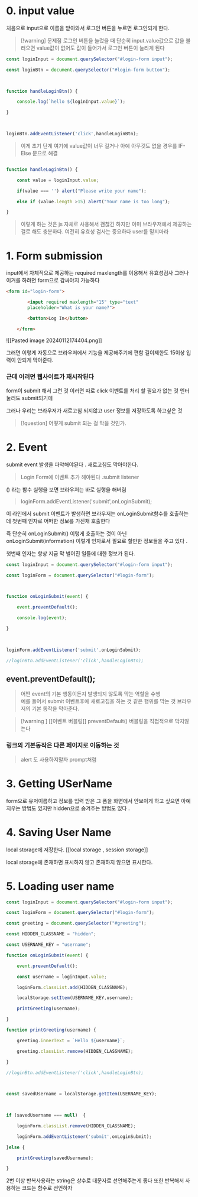 
# 0. input value 

처음으로 input으로 이름을 받아와서 로그인 버튼을 누르면 로그인되게 한다.

> [!warning] 문제점 
> 로그인 버튼을 눌렀을 때 단순히 input.value값으로 값을 불러오면 value값이 없어도 값이 들어가서 로그인 버튼이 눌리게 된다 

```javascript
const loginInput = document.querySelector("#login-form input");

const loginBtn = document.querySelector("#login-form button");

  

function handleLoginBtn() {

    console.log(`hello ${loginInput.value}`);

}

  

loginBtn.addEventListener('click',handleLoginBtn);
```
> 이게 초기 단계 여기에 value값이 너무 길거나 아예 아무것도 없을 경우를 IF-Else 문으로 해결 

```javascript

function handleLoginBtn() {

    const value = loginInput.value;

    if(value === '') alert("Please write your name");

    else if (value.length >15) alert("Your name is too long");

}

```

> 이렇게 하는 것은 js 자체로 사용해서 괜찮긴 하지만 이미 브라우저에서 제공하는 걸로 해도 충분하다. 여전히 유효성 검사는 중요하다 user를 믿지마라 

# 1. Form submission

input에서 자체적으로 제공하는 required maxlength를 이용해서 유효성검사
그러나 이거를 하려면 form으로 감싸야지 가능하다 
```html
<form id="login-form">

        <input required maxlength="15" type="text" 
        placeholder="What is your name?">

        <button>Log In</button>

    </form>
```

![[Pasted image 20240112174404.png]]

그러면 이렇게 자동으로 브라우저에서 기능을 제공해주기에 편함 
길이제한도 15이상 입력이 안되게 막아준다.

### 근데 이러면 웹사이트가 재시작된다

form이 submit 해서 그런 것
이러면 따로 click 이벤트를 처리 할 필요가 없는 것 엔터눌러도 submit되기에 

그러나 우리는 브라우저가 새로고침 되지않고 user 정보를 저장하도록 하고싶은 것 

> [!question] 어떻게 submit 되는 걸 막을 것인가.

# 2. Event

submit event 발생을 파악해야된다 .
새로고침도 막아야한다.

> Login Form에 이벤트 추가 해야된다 .submit listener 

() 라는 함수 실행을 보면 브라우저는 바로 실행을 해버림 

> 	loginForm.addEventListener('submit',onLoginSubmit); 

이 라인에서 submit 이벤트가 발생하면 브라우저는 onLoginSubmit함수를 호출하는데 
첫번째 인자로 어떠한 정보를 가진채 호출한다 

즉 단순히 onLoginSubmit() 이렇게 호출하는 것이 아닌 
onLoginSubmit(information) 이렇게 인자로서 필요로 할만한 정보들을 주고 있다 .

첫번째 인자는 항상 지금 막 벌어진 일들에 대한 정보가 된다.

```js
const loginInput = document.querySelector("#login-form input");

const loginForm = document.querySelector("#login-form");

  

function onLoginSubmit(event) {

    event.preventDefault();

    console.log(event);

}

  

loginForm.addEventListener('submit',onLoginSubmit);

//loginBtn.addEventListener('click',handleLoginBtn);
```



## event.preventDefault();
> 어떤 event의 기본 행동이든지 발생되지 않도록 막는 역할을 수행  
> 예를 들어서 submit 이벤트후에 새로고침을 하는 것 같은 행위를 막는 것 
> 브라우저의 기본 동작을 막아준다.

> [!warning ] [[이벤트 버블링]] 
> preventDefault() 버블링을 직접적으로 막지않는다 

### 링크의 기본동작은 다른 페이지로 이동하는 것 

> alert 도 사용하지말자 prompt처럼 
> 

# 3. Getting USerName 

form으로 유저이름하고 정보를 입력 받은 그 폼을 화면에서 안보이게 하고 싶으면 
아예 지우는 방법도 있지만 hidden으로 숨겨주는 방법도 있다 .

# 4. Saving User Name

local storage에 저장한다. [[local storage , session storage]]

local storage에 존재하면 표시하지 않고 존재하지 않으면 표시한다.


# 5. Loading user name 

```js
const loginInput = document.querySelector("#login-form input");

const loginForm = document.querySelector("#login-form");

const greeting = document.querySelector("#greeting");

const HIDDEN_CLASSNAME = "hidden";

const USERNAME_KEY = "username";

function onLoginSubmit(event) {

    event.preventDefault();

    const username = loginInput.value;

    loginForm.classList.add(HIDDEN_CLASSNAME);

    localStorage.setItem(USERNAME_KEY,username);

    printGreeting(username);

}

function printGreeting(username) {

    greeting.innerText = `Hello ${username}`;

    greeting.classList.remove(HIDDEN_CLASSNAME);

}

//loginBtn.addEventListener('click',handleLoginBtn);

  

const savedUsername = localStorage.getItem(USERNAME_KEY);

  

if (savedUsername === null)  {

    loginForm.classList.remove(HIDDEN_CLASSNAME);

    loginForm.addEventListener('submit',onLoginSubmit);

}else {

    printGreeting(savedUsername);

}
```

2번 이상 반복사용하는 string은 상수로 대문자로 선언해주는게 좋다 
또한 반복해서 사용하는 코드는 함수로 선언하자 